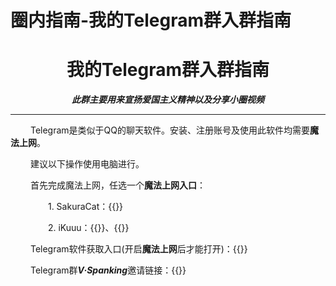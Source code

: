 # 圈内指南-我的Telegram群入群指南

# <center>我的Telegram群入群指南</center>

***<center>此群主要用来宣扬爱国主义精神以及分享小圈视频</center>***

-----------
&emsp;&emsp; Telegram是类似于QQ的聊天软件。安装、注册账号及使用此软件均需要**魔法上网**。

&emsp;&emsp; 建议以下操作使用电脑进行。

&emsp;&emsp; 首先完成魔法上网，任选一个**魔法上网入口**：

&emsp;&emsp;&emsp;&emsp; 1. SakuraCat：{{<link href="https://dokidokiweb.com" content="dokidokiweb.com" title="SakuraCat">}}

&emsp;&emsp;&emsp;&emsp; 2. iKuuu：{{<link href="https://ikuuu.me" content="ikuuu.me" title="ikuuu.me">}}、{{<link href="https://ikuuu.boo" content="ikuuu.boo" title="ikuuu.boo">}}

&emsp;&emsp; Telegram软件获取入口(开启**魔法上网**后才能打开)：{{<link href="https://telegram.org" content="telegram.org" title="Telegram">}}


&emsp;&emsp; Telegram群***V·Spanking***邀请链接：{{<link href="https://t.me/+yj7GhEXbwyg3YzA1" content="t.me/VSpanking" title="VSpanking">}}

